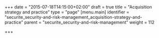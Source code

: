 +++
date = "2015-07-18T14:15:00+02:00"
draft = true
title = "Acquisition strategy and practice"
type = "page"
[menu.main]
identifier = "securite_security-and-risk-management_acquisition-strategy-and-practice"
parent = "securite_security-and-risk-management"
weight = 112

+++
